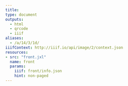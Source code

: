 ```yaml
---
title:
type: document
outputs:
  - html
  - qrcode
  - iiif
aliases:
  - /a/14/3/1d/
iiifContext: http://iiif.io/api/image/2/context.json
resources:
- src: "front.jxl"
  name: front
  params:
    iiif: front/info.json
    hint: non-paged
---
```

